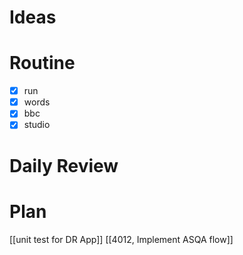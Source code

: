 # Ideas
# Routine
- [x] run
- [x] words
- [x] bbc
- [x] studio
# Daily Review

# Plan
[[unit test for DR App]]
[[4012, Implement ASQA flow]]